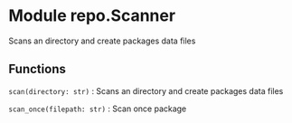 Module repo.Scanner
===================
Scans an directory and create packages data files

Functions
---------

    
`scan(directory: str)`
:   Scans an directory and create packages data files

    
`scan_once(filepath: str)`
:   Scan once package